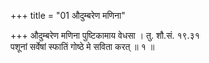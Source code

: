 +++
title = "01 औदुम्बरेण मणिना"

+++
औदुम्बरेण मणिना पुष्टिकामाय वेधसा । तु. शौ.सं. १९.३१  
पशूनां सर्वेषां स्फातिं गोष्ठे मे सविता करत् ॥ १ ॥